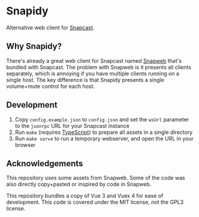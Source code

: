 # Snapidy

Alternative web client for [Snapcast](https://github.com/badaix/snapcast).

## Why Snapidy?

There's already a great web client for Snapcast named [Snapweb](https://github.com/badaix/snapweb) that's bundled with Snapcast.
The problem with Snapweb is it presents all clients separately, which is annoying if you have multiple clients running on a single host.
The key difference is that Snapidy presents a single volume+mute control for each host.

## Development

1. Copy `config.example.json` to `config.json` and set the `wsUrl` parameter to the `jsonrpc` URL for your Snapcast instance
2. Run `make` (requires [TypeScript](https://www.typescriptlang.org/)) to prepare all assets in a single directory
3. Run `make serve` to run a temporary webserver, and open the URL in your browser

## Acknowledgements

This repository uses some assets from Snapweb. Some of the code was also directly copy+pasted or inspired by code in Snapweb.

This repository bundles a copy of Vue 3 and Vuex 4 for ease of development. This code is covered under the MIT license, not the GPL3 license.
